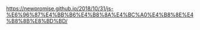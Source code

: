 https://newpromise.github.io/2018/10/31/js-%E6%96%87%E4%BB%B6%E4%B8%8A%E4%BC%A0%E4%B8%8E%E4%B8%8B%E8%BD%BD/